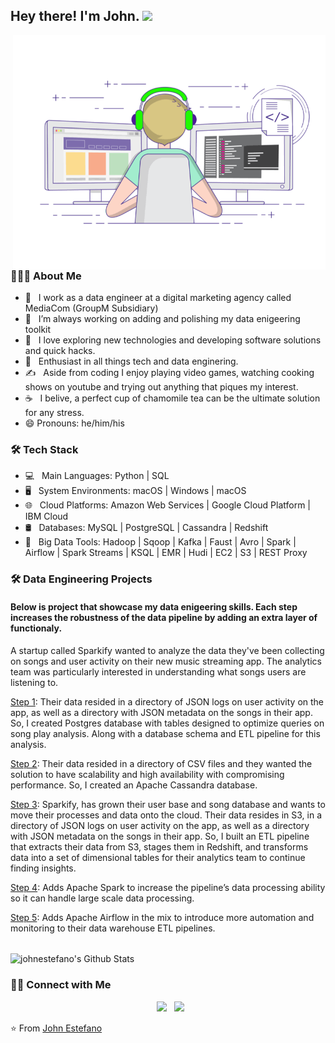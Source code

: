 <h2> Hey there! I'm John. <img src="https://github.com/JohnEstefano/JohnEstefano/Hi.gif" width="25"></h2>
<img align="right" alt="GIF" src="https://github.com/JohnEstefano/JohnEstefano/blob/main/gif3.gif" width="500"/>

<h3> 👨🏻‍💻 About Me </h3>

- 💼 &nbsp; I work as a data engineer at a digital marketing agency called MediaCom (GroupM Subsidiary)
- 🔭 &nbsp; I’m always working on adding and polishing my data enigeering toolkit
- 🤔 &nbsp; I love exploring new technologies and developing software solutions and quick hacks.
- 🌱 &nbsp; Enthusiast in all things tech and data enginering.
- ✍️ &nbsp; Aside from coding I enjoy playing video games, watching cooking shows on youtube and trying out anything that piques my interest.
- ☕ &nbsp; I belive, a perfect cup of chamomile tea can be the ultimate solution for any stress. 
- 😄 Pronouns: he/him/his

<h3>🛠 Tech Stack</h3>

- 💻 &nbsp; Main Languages: Python | SQL 
- 🖥 &nbsp; System Environments: macOS | Windows | macOS 
- 🌐 &nbsp; Cloud Platforms: Amazon Web Services | Google Cloud Platform | IBM Cloud
- 🛢 &nbsp; Databases: MySQL | PostgreSQL | Cassandra | Redshift
- 🔧 &nbsp; Big Data Tools: Hadoop | Sqoop | Kafka | Faust | Avro | Spark | Airflow | Spark Streams | KSQL | EMR | Hudi | EC2 | S3 | REST Proxy

<h3>🛠 Data Engineering Projects</h3>
<h4>Below is project that showcase my data enigeering skills. Each step increases the robustness of the data pipeline by adding an extra layer of functionaly.</h4>

A startup called Sparkify wanted to analyze the data they've been collecting on songs and user activity on their new music streaming app. The analytics team was particularly interested in understanding what songs users are listening to. 

[Step 1](https://github.com/JohnEstefano/POSTGRES_Data_Modeling): Their data resided in a directory of JSON logs on user activity on the app, as well as a directory with JSON metadata on the songs in their app. So, I created Postgres database with tables designed to optimize queries on song play analysis. Along with a database schema and ETL pipeline for this analysis.

[Step 2](https://github.com/JohnEstefano/APACHE_CASSANDRA_Data_Modeling):  Their data resided in a directory of CSV files and they wanted the solution to have scalability and high availability with compromising performance. So, I created an Apache Cassandra database.

[Step 3](https://github.com/JohnEstefano/AWS_Data_Warehouse): Sparkify, has grown their user base and song database and wants to move their processes and data onto the cloud. Their data resides in S3, in a directory of JSON logs on user activity on the app, as well as a directory with JSON metadata on the songs in their app. So, I built an ETL pipeline that extracts their data from S3, stages them in Redshift, and transforms data into a set of dimensional tables for their analytics team to continue finding insights.

[Step 4](https://github.com/JohnEstefano/AWS_Data_Lake): Adds Apache Spark to increase the pipeline’s data processing ability so it can handle large scale data processing.

[Step 5](https://github.com/JohnEstefano/AIRFLOW_Data_Pipeline): Adds Apache Airflow in the mix to introduce more automation and monitoring to their data warehouse ETL pipelines.

<br>

<img align="center" src="https://github-readme-stats.vercel.app/api?username=johnestefano&include_all_commits=true&count_private=true&show_icons=true&line_height=20&title_color=7A7ADB&icon_color=2234AE&text_color=D3D3D3&bg_color=0,000000,130F40" alt="johnestefano's Github Stats">

</br>

<h3> 🤝🏻 Connect with Me </h3>

<p align="center">
&nbsp; <a href="https://www.linkedin.com/in/johnestefanoortiz/" target="_blank" rel="noopener noreferrer"><img src="https://img.icons8.com/plasticine/100/000000/linkedin.png" width="50" /></a>
&nbsp; <a href="mailto:johnestefano14@gmail.com" target="_blank" rel="noopener noreferrer"><img src="https://img.icons8.com/plasticine/100/000000/gmail.png"  width="50" /></a>
</p>

⭐️ From [John Estefano](https://github.com/JohnEstefano)
